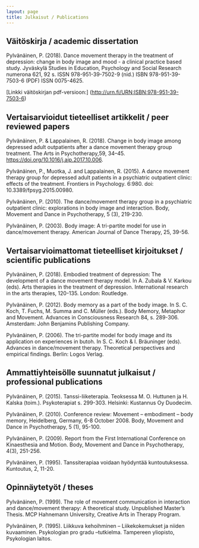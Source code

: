 ```yaml
---
layout: page
title: Julkaisut / Publications
---
```


## Väitöskirja / academic dissertation
Pylvänäinen, P. (2018). Dance movement therapy in the treatment of depression: change in body image and mood - a clinical practice based study. Jyväskylä Studies in Education, Psychology and Social Research numerona 621, 92 s.
ISSN 978-951-39-7502-9 (nid.) 
ISBN 978-951-39-7503-6 (PDF) 
ISSN 0075-4625.

[Linkki väitöskirjan pdf-versioon:] (http://urn.fi/URN:ISBN:978-951-39-7503-6) 

## Vertaisarvioidut tieteelliset artikkelit / peer reviewed papers

Pylvänäinen, P. & Lappalainen, R. (2018). Change in body image among depressed adult outpatients after a dance movement therapy group treatment. The Arts in Psychotherapy,59, 34–45. https://doi.org/10.1016/j.aip.2017.10.006. 

Pylvänäinen, P., Muotka, J. and Lappalainen, R. (2015). A dance movement therapy group for depressed adult patients in a psychiatric outpatient clinic: effects of the treatment. Frontiers in Psychology. 6:980. doi: 10.3389/fpsyg.2015.00980.

Pylvänäinen, P. (2010). The dance/movement therapy group in a psychiatric outpatient clinic: explorations in body image and interaction. Body, Movement and Dance in Psychotherapy, 5 (3), 219-230.

Pylvänäinen, P. (2003). Body image: A tri-partite model for use in dance/movement therapy. American Journal of Dance Therapy, 25, 39-56.


## Vertaisarvioimattomat tieteelliset kirjoitukset / scientific publications

Pylvänäinen, P. (2018). Embodied treatment of depression: The development of a dance movement therapy model. In A. Zubala & V. Karkou (eds). Arts therapies in the treatment of depression. International research in the arts therapies, 120-135. London: Routledge. 

Pylvänäinen, P. (2012). Body memory as a part of the body image. In S. C. Koch, T. Fuchs, M. Summa and C. Müller  (eds.). Body Memory, Metaphor and Movement. Advances in Consciousness Research 84, s. 289-306. Amsterdam: John Benjamins Publishing Company.

Pylvänäinen, P. (2006). The tri-partite model for body image and its application on experiences in butoh. In S. C. Koch & I. Bräuninger (eds). Advances in dance/movement therapy. Theoretical perspectives and empirical findings. Berlin: Logos Verlag. 


## Ammattiyhteisölle suunnatut julkaisut / professional publications

Pylvänäinen, P. (2015). Tanssi-liiketerapia. Teoksessa M. O. Huttunen ja H. Kalska (toim.). Psykoterapiat s. 299-303. Helsinki: Kustannus Oy Duodecim.

Pylvänäinen, P. (2010). Conference review: Movement – embodiment – body memory, Heidelberg, Germany, 6-8 October 2008. Body, Movement and Dance in Psychotherapy, 5 (1), 95-100. 

Pylvänäinen, P. (2009). Report from the First International Conference on Kinaesthesia and Motion. Body, Movement and Dance in Psychotherapy, 4(3), 251-256.

Pylvänäinen, P. (1995). Tanssiterapiaa voidaan hyödyntää kuntoutuksessa. Kuntoutus, 2, 11-20.

## Opinnäytetyöt / theses

Pylvänäinen, P. (1999). The role of movement communication in interaction and dance/movement therapy: A theoretical study. Unpublished Master’s Thesis. MCP Hahnemann University, Creative Arts in Therapy Program.

Pylvänäinen, P. (1995). Liikkuva kehoihminen – Liikekokemukset ja niiden kuvaaminen. Psykologian pro gradu –tutkielma. Tampereen yliopisto, Psykologian laitos.
